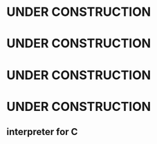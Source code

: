 # UNDER CONSTRUCTION
# UNDER CONSTRUCTION
# UNDER CONSTRUCTION
# UNDER CONSTRUCTION
## interpreter for C
